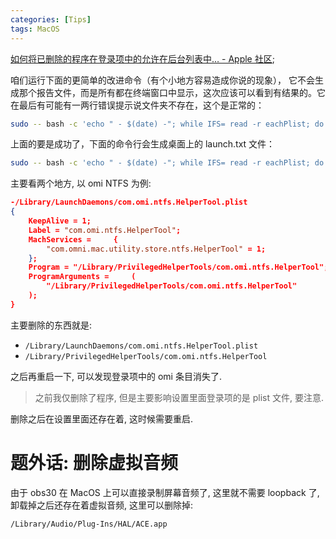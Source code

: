 ```yaml
---
categories: [Tips]
tags: MacOS
---
```




[如何将已删除的程序在登录项中的允许在后台列表中… - Apple 社区](https://discussionschinese.apple.com/thread/254375758?answerId=258209717322#258209717322);


咱们运行下面的更简单的改进命令（有个小地方容易造成你说的现象）， 它不会生成那个报告文件，而是所有都在终端窗口中显示，这次应该可以看到有结果的。它在最后有可能有一两行错误提示说文件夹不存在，这个是正常的：


```bash
sudo -- bash -c 'echo " - $(date) -"; while IFS= read -r eachPlist; do echo "-$eachPlist";  /usr/bin/defaults read "$eachPlist"; done <<< "$(/usr/bin/find /Library/LaunchDaemons /Library/LaunchAgents ~/Library/LaunchAgents /private/var/root/Library/LaunchAgents /private/var/root/Library/LaunchDaemons -name "*.plist")"; /usr/bin/defaults read com.apple.loginWindow LogoutHook; /usr/bin/defaults read com.apple.loginWindow LoginHook'
```



上面的要是成功了，下面的命令行会生成桌面上的 launch.txt 文件：


```bash
sudo -- bash -c 'echo " - $(date) -"; while IFS= read -r eachPlist; do echo "-$eachPlist";  /usr/bin/defaults read "$eachPlist"; done <<< "$(/usr/bin/find /Library/LaunchDaemons /Library/LaunchAgents ~/Library/LaunchAgents /private/var/root/Library/LaunchAgents /private/var/root/Library/LaunchDaemons -name "*.plist")"; /usr/bin/defaults read com.apple.loginWindow LogoutHook; /usr/bin/defaults read com.apple.loginWindow LoginHook' > ~/Desktop/launch.txt
```

主要看两个地方, 以 omi NTFS 为例:

```json
-/Library/LaunchDaemons/com.omi.ntfs.HelperTool.plist
{
    KeepAlive = 1;
    Label = "com.omi.ntfs.HelperTool";
    MachServices =     {
        "com.omni.mac.utility.store.ntfs.HelperTool" = 1;
    };
    Program = "/Library/PrivilegedHelperTools/com.omi.ntfs.HelperTool";
    ProgramArguments =     (
        "/Library/PrivilegedHelperTools/com.omi.ntfs.HelperTool"
    );
}
```

主要删除的东西就是:

-   `/Library/LaunchDaemons/com.omi.ntfs.HelperTool.plist` 
-   `/Library/PrivilegedHelperTools/com.omi.ntfs.HelperTool` 

之后再重启一下, 可以发现登录项中的 omi 条目消失了. 

>   之前我仅删除了程序, 但是主要影响设置里面登录项的是 plist 文件, 要注意. 

删除之后在设置里面还存在着, 这时候需要重启. 



# 题外话: 删除虚拟音频

由于 obs30 在 MacOS 上可以直接录制屏幕音频了, 这里就不需要 loopback 了, 卸载掉之后还存在着虚拟音频, 这里可以删除掉:

```bash
/Library/Audio/Plug-Ins/HAL/ACE.app
```

